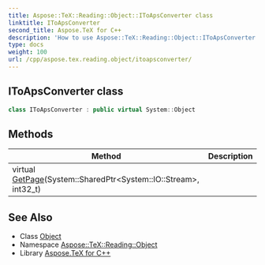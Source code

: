 ```yaml
---
title: Aspose::TeX::Reading::Object::IToApsConverter class
linktitle: IToApsConverter
second_title: Aspose.TeX for C++
description: 'How to use Aspose::TeX::Reading::Object::IToApsConverter class in C++.'
type: docs
weight: 100
url: /cpp/aspose.tex.reading.object/itoapsconverter/
---
```

## IToApsConverter class




```cpp
class IToApsConverter : public virtual System::Object
```

## Methods

| Method | Description |
| --- | --- |
| virtual [GetPage](./getpage/)(System::SharedPtr\<System::IO::Stream\>, int32_t) |  |
## See Also

* Class [Object](../../system/object/)
* Namespace [Aspose::TeX::Reading::Object](../)
* Library [Aspose.TeX for C++](../../)
